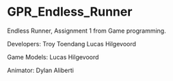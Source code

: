 # GPR_Endless_Runner
Endless Runner, Assignment 1 from Game programming.

Developers:
  Troy Toendang
  Lucas Hilgevoord

Game Models:
  Lucas Hilgevoord
  
Animator:
  Dylan Aliberti
